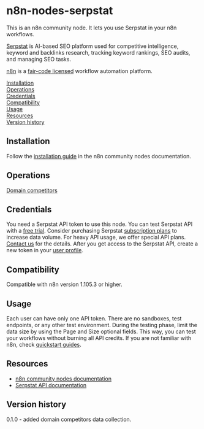 # n8n-nodes-serpstat

This is an n8n community node. It lets you use Serpstat in your n8n workflows.

[Serpstat](https://serpstat.com/) is AI-based SEO platform used for competitive intelligence, keyword and backlinks research, tracking keyword rankings, SEO audits, and managing SEO tasks.

[n8n](https://n8n.io/) is a [fair-code licensed](https://docs.n8n.io/reference/license/) workflow automation platform.

[Installation](#installation)  
[Operations](#operations)  
[Credentials](#credentials)   
[Compatibility](#compatibility)  
[Usage](#usage)  
[Resources](#resources)  
[Version history](#version-history)  

## Installation

Follow the [installation guide](https://docs.n8n.io/integrations/community-nodes/installation/) in the n8n community nodes documentation.

## Operations

[Domain competitors](https://api-docs.serpstat.com/docs/serpstat-public-api/qzd94b49vdkyb-get-organic-competitors-page)

## Credentials

You need a Serpstat API token to use this node. You can test Serpstat API with a [free trial](https://serpstat.com/page/free-trial/). 
Consider purchasing Serpstat [subscription plans](https://serpstat.com/pay/) to increase data volume.
For heavy API usage, we offer special API plans. [Contact us](https://data.serpstat.com/#contact-us) for the details.
After you get access to the Serpstat API, create a new token in your [user profile](https://serpstat.com/users/profile/).

## Compatibility

Compatible with n8n version 1.105.3 or higher.

## Usage

Each user can have only one API token. There are no sandboxes, test endpoints, or any other test environment.
During the testing phase, limit the data size by using the Page and Size optional fields. This way, you can test your workflows without burning all API credits. 
If you are not familiar with n8n, check [quickstart guides](https://docs.n8n.io/try-it-out/).

## Resources

* [n8n community nodes documentation](https://docs.n8n.io/integrations/#community-nodes)
* [Serpstat API documentation](https://api-docs.serpstat.com/docs/serpstat-public-api/jenasqbwtxdlr-introduction-to-serpstat-api)

## Version history

0.1.0 - added domain competitors data collection.

